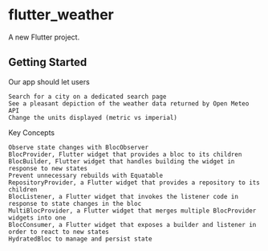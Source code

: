 # flutter_weather

A new Flutter project.

## Getting Started

Our app should let users

    Search for a city on a dedicated search page
    See a pleasant depiction of the weather data returned by Open Meteo API
    Change the units displayed (metric vs imperial)

Key Concepts

    Observe state changes with BlocObserver
    BlocProvider, Flutter widget that provides a bloc to its children
    BlocBuilder, Flutter widget that handles building the widget in response to new states
    Prevent unnecessary rebuilds with Equatable
    RepositoryProvider, a Flutter widget that provides a repository to its children
    BlocListener, a Flutter widget that invokes the listener code in response to state changes in the bloc
    MultiBlocProvider, a Flutter widget that merges multiple BlocProvider widgets into one
    BlocConsumer, a Flutter widget that exposes a builder and listener in order to react to new states
    HydratedBloc to manage and persist state